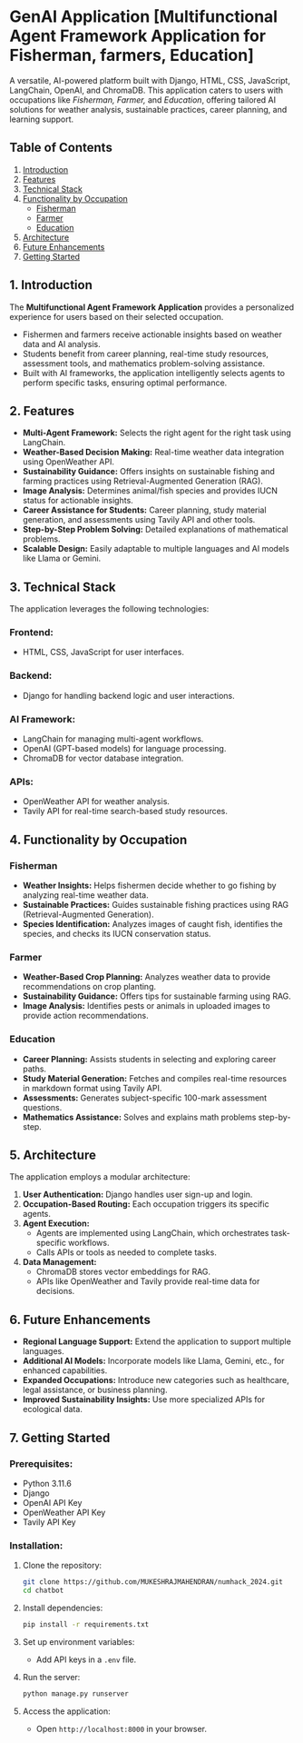 # **GenAI Application [Multifunctional Agent Framework Application for Fisherman, farmers, Education]**  
A versatile, AI-powered platform built with Django, HTML, CSS, JavaScript, LangChain, OpenAI, and ChromaDB. This application caters to users with occupations like *Fisherman, Farmer,* and *Education*, offering tailored AI solutions for weather analysis, sustainable practices, career planning, and learning support.  

## **Table of Contents**  
1. [Introduction](#introduction)  
2. [Features](#features)  
3. [Technical Stack](#technical-stack)  
4. [Functionality by Occupation](#functionality-by-occupation)  
   - [Fisherman](#fisherman)  
   - [Farmer](#farmer)  
   - [Education](#education)  
5. [Architecture](#architecture)  
6. [Future Enhancements](#future-enhancements)  
7. [Getting Started](#getting-started)  


## **1. Introduction**  
The **Multifunctional Agent Framework Application** provides a personalized experience for users based on their selected occupation.  
- Fishermen and farmers receive actionable insights based on weather data and AI analysis.  
- Students benefit from career planning, real-time study resources, assessment tools, and mathematics problem-solving assistance.  
- Built with AI frameworks, the application intelligently selects agents to perform specific tasks, ensuring optimal performance.  


## **2. Features**  
- **Multi-Agent Framework:** Selects the right agent for the right task using LangChain.  
- **Weather-Based Decision Making:** Real-time weather data integration using OpenWeather API.  
- **Sustainability Guidance:** Offers insights on sustainable fishing and farming practices using Retrieval-Augmented Generation (RAG).  
- **Image Analysis:** Determines animal/fish species and provides IUCN status for actionable insights.  
- **Career Assistance for Students:** Career planning, study material generation, and assessments using Tavily API and other tools.  
- **Step-by-Step Problem Solving:** Detailed explanations of mathematical problems.  
- **Scalable Design:** Easily adaptable to multiple languages and AI models like Llama or Gemini.  


## **3. Technical Stack**  
The application leverages the following technologies:  
### **Frontend:**  
- HTML, CSS, JavaScript for user interfaces.  

### **Backend:**  
- Django for handling backend logic and user interactions.  

### **AI Framework:**  
- LangChain for managing multi-agent workflows.  
- OpenAI (GPT-based models) for language processing.  
- ChromaDB for vector database integration.  

### **APIs:**  
- OpenWeather API for weather analysis.  
- Tavily API for real-time search-based study resources. 


## **4. Functionality by Occupation**  

### **Fisherman**  
- **Weather Insights:** Helps fishermen decide whether to go fishing by analyzing real-time weather data.  
- **Sustainable Practices:** Guides sustainable fishing practices using RAG (Retrieval-Augmented Generation).  
- **Species Identification:** Analyzes images of caught fish, identifies the species, and checks its IUCN conservation status.  

### **Farmer**  
- **Weather-Based Crop Planning:** Analyzes weather data to provide recommendations on crop planting.  
- **Sustainability Guidance:** Offers tips for sustainable farming using RAG.  
- **Image Analysis:** Identifies pests or animals in uploaded images to provide action recommendations.  

### **Education**  
- **Career Planning:** Assists students in selecting and exploring career paths.  
- **Study Material Generation:** Fetches and compiles real-time resources in markdown format using Tavily API.  
- **Assessments:** Generates subject-specific 100-mark assessment questions.  
- **Mathematics Assistance:** Solves and explains math problems step-by-step.  


## **5. Architecture**  
The application employs a modular architecture:  
1. **User Authentication:** Django handles user sign-up and login.  
2. **Occupation-Based Routing:** Each occupation triggers its specific agents.  
3. **Agent Execution:**  
   - Agents are implemented using LangChain, which orchestrates task-specific workflows.  
   - Calls APIs or tools as needed to complete tasks.  
4. **Data Management:**  
   - ChromaDB stores vector embeddings for RAG.  
   - APIs like OpenWeather and Tavily provide real-time data for decisions.  


## **6. Future Enhancements**  
- **Regional Language Support:** Extend the application to support multiple languages.  
- **Additional AI Models:** Incorporate models like Llama, Gemini, etc., for enhanced capabilities.  
- **Expanded Occupations:** Introduce new categories such as healthcare, legal assistance, or business planning.  
- **Improved Sustainability Insights:** Use more specialized APIs for ecological data.  


## **7. Getting Started**  
### **Prerequisites:**  
- Python 3.11.6  
- Django  
- OpenAI API Key  
- OpenWeather API Key  
- Tavily API Key  

### **Installation:**  
1. Clone the repository:  
   ```bash  
   git clone https://github.com/MUKESHRAJMAHENDRAN/numhack_2024.git  
   cd chatbot  
   ```  

2. Install dependencies:  
   ```bash  
   pip install -r requirements.txt  
   ```  

3. Set up environment variables:  
   - Add API keys in a `.env` file.  

4. Run the server:  
   ```bash  
   python manage.py runserver  
   ```  

5. Access the application:  
   - Open `http://localhost:8000` in your browser.  

